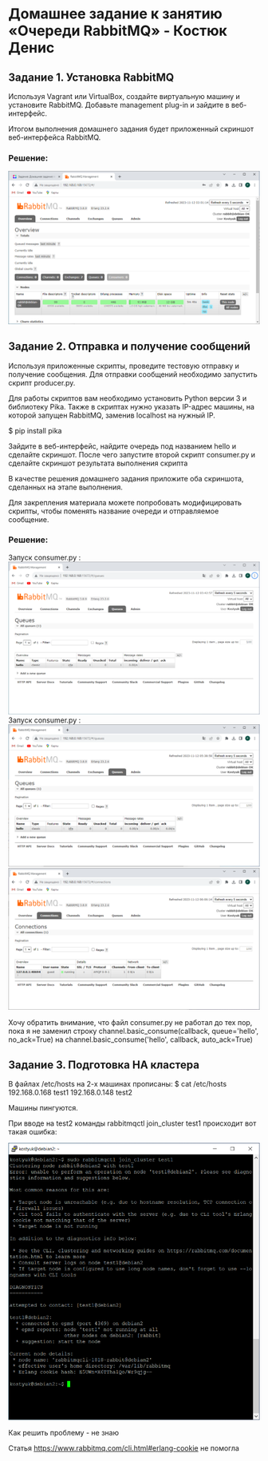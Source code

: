 # Домашнее задание к занятию «Очереди RabbitMQ» - Костюк Денис

## Задание 1. Установка RabbitMQ

Используя Vagrant или VirtualBox, создайте виртуальную машину и установите RabbitMQ. Добавьте management plug-in и зайдите в веб-интерфейс.

Итогом выполнения домашнего задания будет приложенный скриншот веб-интерфейса RabbitMQ.

### Решение:

![Скрин1](https://github.com/denniskostyuk/RabbitMQ/blob/main/task_1.png)

## Задание 2. Отправка и получение сообщений

Используя приложенные скрипты, проведите тестовую отправку и получение сообщения. Для отправки сообщений необходимо запустить скрипт producer.py.

Для работы скриптов вам необходимо установить Python версии 3 и библиотеку Pika. Также в скриптах нужно указать IP-адрес машины, на которой запущен RabbitMQ, заменив localhost на нужный IP.

$ pip install pika

Зайдите в веб-интерфейс, найдите очередь под названием hello и сделайте скриншот. После чего запустите второй скрипт consumer.py и сделайте скриншот результата выполнения скрипта

В качестве решения домашнего задания приложите оба скриншота, сделанных на этапе выполнения.

Для закрепления материала можете попробовать модифицировать скрипты, чтобы поменять название очереди и отправляемое сообщение.

### Решение:
Запуск consumer.py :
![Скрин2](https://github.com/denniskostyuk/RabbitMQ/blob/main/task_21.png)
Запуск consumer.py :
![Скрин3](https://github.com/denniskostyuk/RabbitMQ/blob/main/task_22.png)
![Скрин4](https://github.com/denniskostyuk/RabbitMQ/blob/main/task_23.png)

Хочу обратить внимание, что файл consumer.py не работал до тех пор, пока я не заменил строку
channel.basic_consume(callback, queue='hello', no_ack=True)
на
channel.basic_consume('hello', callback, auto_ack=True)

## Задание 3. Подготовка HA кластера

В файлах /etc/hosts на 2-х машинах прописаны:
$ cat /etc/hosts
192.168.0.168 test1
192.168.0.148 test2

Машины пингуются.

При вводе на test2 команды rabbitmqctl join_cluster test1 происходит вот такая ошибка:

![Скрин5](https://github.com/denniskostyuk/RabbitMQ/blob/main/task_3.png)

Как решить проблему - не знаю

Статья https://www.rabbitmq.com/cli.html#erlang-cookie не помогла
